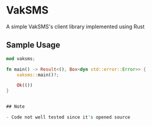 # VakSMS
A simple VakSMS's client library implemented using Rust


## Sample Usage
```rust
mod vaksms;

fn main() -> Result<(), Box<dyn std::error::Error>> {
    vaksms::main()?;

    Ok(())
}


## Note

- Code not well tested since it's opened source

